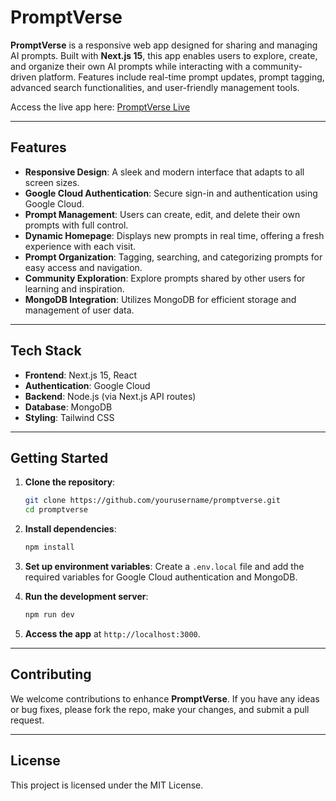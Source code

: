 # PromptVerse

**PromptVerse** is a responsive web app designed for sharing and managing AI prompts. Built with **Next.js 15**, this app enables users to explore, create, and organize their own AI prompts while interacting with a community-driven platform. Features include real-time prompt updates, prompt tagging, advanced search functionalities, and user-friendly management tools.

Access the live app here: [PromptVerse Live](https://prompt-verse-4b6x.vercel.app/)

---

## Features

- **Responsive Design**: A sleek and modern interface that adapts to all screen sizes.
- **Google Cloud Authentication**: Secure sign-in and authentication using Google Cloud.
- **Prompt Management**: Users can create, edit, and delete their own prompts with full control.
- **Dynamic Homepage**: Displays new prompts in real time, offering a fresh experience with each visit.
- **Prompt Organization**: Tagging, searching, and categorizing prompts for easy access and navigation.
- **Community Exploration**: Explore prompts shared by other users for learning and inspiration.
- **MongoDB Integration**: Utilizes MongoDB for efficient storage and management of user data.

---

## Tech Stack

- **Frontend**: Next.js 15, React
- **Authentication**: Google Cloud
- **Backend**: Node.js (via Next.js API routes)
- **Database**: MongoDB
- **Styling**: Tailwind CSS

---

## Getting Started

1. **Clone the repository**:
    ```bash
    git clone https://github.com/yourusername/promptverse.git
    cd promptverse
    ```

2. **Install dependencies**:
    ```bash
    npm install
    ```

3. **Set up environment variables**: Create a `.env.local` file and add the required variables for Google Cloud authentication and MongoDB.

4. **Run the development server**:
    ```bash
    npm run dev
    ```

5. **Access the app** at `http://localhost:3000`.

---

## Contributing

We welcome contributions to enhance **PromptVerse**. If you have any ideas or bug fixes, please fork the repo, make your changes, and submit a pull request.

---

## License

This project is licensed under the MIT License.
